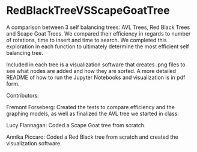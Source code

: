 # RedBlackTreeVSScapeGoatTree
A comparison between 3 self balancing trees: AVL Trees, Red Black Trees and Scape Goat Trees. We compared their efficiency in regards to number of rotations, time to insert and time to search. We completed this exploration in each function to ultimately determine the most efficient self balancing tree. 


Included in each tree is a visualization software that creates .png files to see what nodes are added and how they are sorted.
A more detailed README of how to run the Jupyter Notebooks and visualization is in pdf form. 

Contributors:

Fremont Forseberg:
Created the tests to compare efficiency and the graphing models, as well as finalized the AVL tree we started in class.

Lucy Flannagan:
Coded a Scape Goat tree from scratch.

Annika Piccaro:
Coded a Red Black tree from scratch and created the visualization software.
